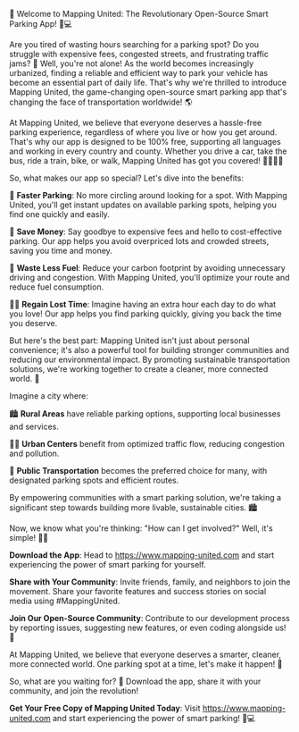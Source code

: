 🎉 Welcome to Mapping United: The Revolutionary Open-Source Smart Parking App! 🚗💻

Are you tired of wasting hours searching for a parking spot? Do you struggle with expensive fees, congested streets, and frustrating traffic jams? 🚨 Well, you're not alone! As the world becomes increasingly urbanized, finding a reliable and efficient way to park your vehicle has become an essential part of daily life. That's why we're thrilled to introduce Mapping United, the game-changing open-source smart parking app that's changing the face of transportation worldwide! 🌎

At Mapping United, we believe that everyone deserves a hassle-free parking experience, regardless of where you live or how you get around. That's why our app is designed to be 100% free, supporting all languages and working in every country and county. Whether you drive a car, take the bus, ride a train, bike, or walk, Mapping United has got you covered! 🚗🚌🏃‍♀️

So, what makes our app so special? Let's dive into the benefits:

💸 **Faster Parking**: No more circling around looking for a spot. With Mapping United, you'll get instant updates on available parking spots, helping you find one quickly and easily.

💸 **Save Money**: Say goodbye to expensive fees and hello to cost-effective parking. Our app helps you avoid overpriced lots and crowded streets, saving you time and money.

🌟 **Waste Less Fuel**: Reduce your carbon footprint by avoiding unnecessary driving and congestion. With Mapping United, you'll optimize your route and reduce fuel consumption.

🏃‍♂️ **Regain Lost Time**: Imagine having an extra hour each day to do what you love! Our app helps you find parking quickly, giving you back the time you deserve.

But here's the best part: Mapping United isn't just about personal convenience; it's also a powerful tool for building stronger communities and reducing our environmental impact. By promoting sustainable transportation solutions, we're working together to create a cleaner, more connected world. 🌈

Imagine a city where:

🏙️ **Rural Areas** have reliable parking options, supporting local businesses and services.

🏃‍♀️ **Urban Centers** benefit from optimized traffic flow, reducing congestion and pollution.

🚌 **Public Transportation** becomes the preferred choice for many, with designated parking spots and efficient routes.

By empowering communities with a smart parking solution, we're taking a significant step towards building more livable, sustainable cities. 🏙️

Now, we know what you're thinking: "How can I get involved?" Well, it's simple! 💁‍♀️

**Download the App**: Head to https://www.mapping-united.com and start experiencing the power of smart parking for yourself.

**Share with Your Community**: Invite friends, family, and neighbors to join the movement. Share your favorite features and success stories on social media using #MappingUnited.

**Join Our Open-Source Community**: Contribute to our development process by reporting issues, suggesting new features, or even coding alongside us! 🤖

At Mapping United, we believe that everyone deserves a smarter, cleaner, more connected world. One parking spot at a time, let's make it happen! 💪

So, what are you waiting for? 🎉 Download the app, share it with your community, and join the revolution!

**Get Your Free Copy of Mapping United Today**: Visit https://www.mapping-united.com and start experiencing the power of smart parking! 🚗💻